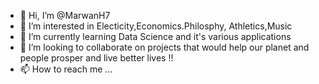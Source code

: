 - 👋 Hi, I’m @MarwanH7
- 👀 I’m interested in Electicity,Economics.Philosphy, Athletics,Music 
- 🌱 I’m currently learning Data Science and it's various applications
- 💞️ I’m looking to collaborate on projects that would help our planet and people prosper and live better lives !!
- 📫 How to reach me ...

<!---
MarwanH7/MarwanH7 is a ✨ special ✨ repository because its `README.md` (this file) appears on your GitHub profile.
You can click the Preview link to take a look at your changes.
--->
